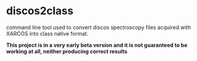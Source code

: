 # discos2class

command line tool used to 
convert discos spectroscopy files acquired with XARCOS into class native format.

**This project is in a very early beta version and it is not guaranteed to be working at all, neither producing correct results**
